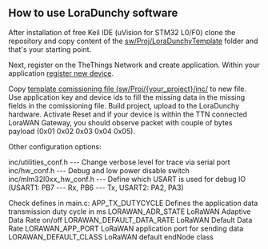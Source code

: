 ## How to use LoraDunchy software

After installation of free Keil IDE (uVision for STM32 L0/F0) clone the repository and copy content of the [sw/Proj/LoraDunchyTemplate](https://github.com/s54mtb/LoRaDunchy/tree/master/sw/Proj/LoraDunchyTemplate) folder and that's your starting point. 

Next, register on the TheThings Network and create application. Within your application [register new device](https://www.thethingsnetwork.org/docs/devices/registration.html). 

Copy [template comissioning file (sw/Proj/{your_project}/inc/](https://github.com/s54mtb/LoRaDunchy/blob/master/sw/Proj/LoraDunchy/inc/Commissioning_template.h) to new file.  
Use application key and device ids to fill the missing data in the missing fields in the comissioning file. 
Build project, upload to the LoraDunchy hardware. Activate Reset and if your device is within the TTN connected LoraWAN Gateway, you should observe packet with couple of bytes payload (0x01 0x02 0x03 0x04 0x05). 

Other configuration options: 

inc/utilities_conf.h 		--- Change verbose level for trace via serial port
inc/hw_conf.h				--- Debug and low power disable switch
inc/mlm32l0xx_hw_conf.h		--- Define which USART is used for debug IO (USART1: PB7 --- Rx, PB6 --- Tx, USART2: PA2, PA3)


Check defines in main.c: 
APP_TX_DUTYCYCLE			Defines the application data transmission duty cycle in ms
LORAWAN_ADR_STATE			LoRaWAN Adaptive Data Rate on/off
LORAWAN_DEFAULT_DATA_RATE	LoRaWAN Default Data Rate
LORAWAN_APP_PORT			LoRaWAN application port for sending data
LORAWAN_DEFAULT_CLASS		LoRaWAN default endNode class
